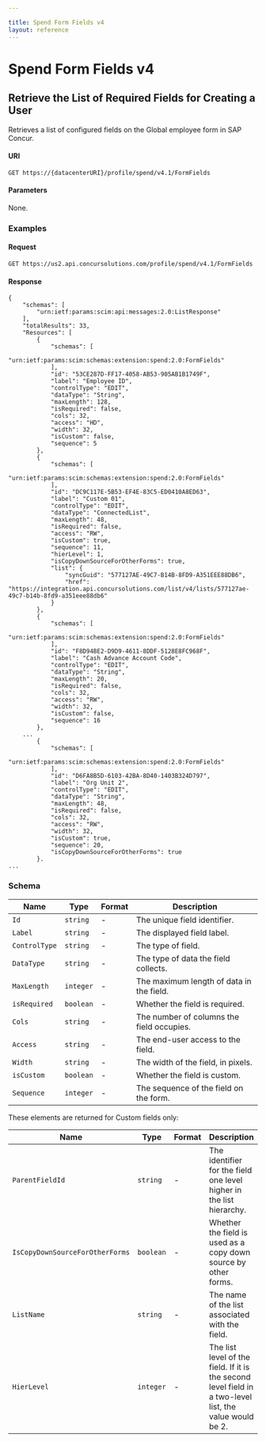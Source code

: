 ```yaml
---

title: Spend Form Fields v4
layout: reference
---
```


# Spend Form Fields v4

## Retrieve the List of Required Fields for Creating a User <a name="requiredFields"></a>

Retrieves a list of configured fields on the Global employee form in SAP Concur.

#### URI

```shell
GET https://{datacenterURI}/profile/spend/v4.1/FormFields 
```

#### Parameters

None.

### Examples

#### Request

```
GET https://us2.api.concursolutions.com/profile/spend/v4.1/FormFields

```

#### Response

```
{
    "schemas": [
        "urn:ietf:params:scim:api:messages:2.0:ListResponse"
    ],
    "totalResults": 33,
    "Resources": [
        {
            "schemas": [
                "urn:ietf:params:scim:schemas:extension:spend:2.0:FormFields"
            ],
            "id": "53CE287D-FF17-4058-AB53-905AB1B1749F",
            "label": "Employee ID",
            "controlType": "EDIT",
            "dataType": "String",
            "maxLength": 128,
            "isRequired": false,
            "cols": 32,
            "access": "HD",
            "width": 32,
            "isCustom": false,
            "sequence": 5
        },
        {
            "schemas": [
                "urn:ietf:params:scim:schemas:extension:spend:2.0:FormFields"
            ],
            "id": "DC9C117E-5B53-EF4E-83C5-ED0410A8ED63",
            "label": "Custom 01",
            "controlType": "EDIT",
            "dataType": "ConnectedList",
            "maxLength": 48,
            "isRequired": false,
            "access": "RW",
            "isCustom": true,
            "sequence": 11,
            "hierLevel": 1,
            "isCopyDownSourceForOtherForms": true,
            "list": {
                "syncGuid": "577127AE-49C7-B14B-8FD9-A351EEE88DB6",
                "href": "https://integration.api.concursolutions.com/list/v4/lists/577127ae-49c7-b14b-8fd9-a351eee88db6"
            }
        },
        {
            "schemas": [
                "urn:ietf:params:scim:schemas:extension:spend:2.0:FormFields"
            ],
            "id": "F8D94BE2-D9D9-4611-8DDF-5128E8FC968F",
            "label": "Cash Advance Account Code",
            "controlType": "EDIT",
            "dataType": "String",
            "maxLength": 20,
            "isRequired": false,
            "cols": 32,
            "access": "RW",
            "width": 32,
            "isCustom": false,
            "sequence": 16
        },
    ...
        {
            "schemas": [
                "urn:ietf:params:scim:schemas:extension:spend:2.0:FormFields"
            ],
            "id": "D6FA8B5D-6103-42BA-8D40-1403B324D797",
            "label": "Org Unit 2",
            "controlType": "EDIT",
            "dataType": "String",
            "maxLength": 48,
            "isRequired": false,
            "cols": 32,
            "access": "RW",
            "width": 32,
            "isCustom": true,
            "sequence": 20,
            "isCopyDownSourceForOtherForms": true
        }.
...
```

### <a name="formFieldsSchema"></a> Schema

Name|Type|Format|Description
-----|------|------|--------------
`Id`|`string`|-|The unique field identifier.
`Label`|`string`|-|The displayed field label.
`ControlType`|`string`|-|The type of field.
`DataType`|`string`|-|The type of data the field collects.
`MaxLength`|`integer`|-|The maximum length of data in the field.
`isRequired`|`boolean`|-|Whether the field is required.
`Cols`|`string`|-|The number of columns the field occupies.
`Access`|`string`|-|The end-user access to the field.
`Width`|`string`|-|The width of the field, in pixels.
`isCustom`|`boolean`|-|Whether the field is custom.
`Sequence`|`integer`|-|The sequence of the field on the form.

These elements are returned for Custom fields only:

Name|Type|Format|Description
-----|------|------|--------------
`ParentFieldId`|`string`|-|The identifier for the field one level higher in the list hierarchy.
`IsCopyDownSourceForOtherForms`|`boolean`|-|Whether the field is used as a copy down source by other forms.
`ListName`|`string`|-|The name of the list associated with the field.
`HierLevel`|`integer`|-|The list level of the field. If it is the second level field in a two-level list, the value would be 2.
